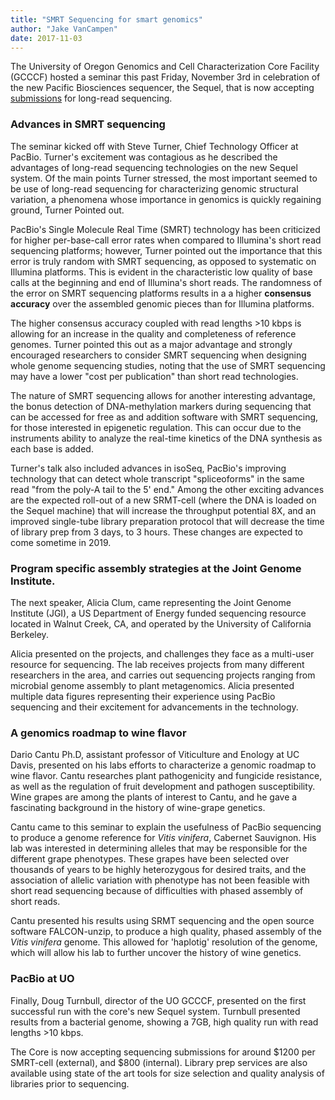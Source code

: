 ```yaml
---
title: "SMRT Sequencing for smart genomics"
author: "Jake VanCampen"
date: 2017-11-03
---
```


The University of Oregon Genomics and Cell Characterization Core Facility (GCCCF) hosted a seminar this past Friday, November 3rd in celebration of the new Pacific Biosciences sequencer, the Sequel, that is now accepting [submissions](https://gc3f.uoregon.edu/pacbio-sequencing-2) for long-read sequencing.


### Advances in SMRT sequencing


The seminar kicked off with Steve Turner, Chief Technology Officer at PacBio. Turner's excitement was contagious as he described the advantages of long-read sequencing technologies on the new Sequel system. Of the main points Turner stressed, the most important seemed to be use of long-read sequencing for characterizing genomic structural variation, a phenomena whose importance in genomics is quickly regaining ground, Turner Pointed out.


PacBio's Single Molecule Real Time (SMRT) technology has been criticized for higher per-base-call error rates when compared to Illumina's short read sequencing platforms; however, Turner pointed out the importance that this error is truly random with SMRT sequencing, as opposed to systematic on Illumina platforms. This is evident in the characteristic low quality of base calls at the beginning and end of Illumina's short reads. The randomness of the error on SMRT sequencing platforms results in a a higher **consensus accuracy** over the assembled genomic pieces than for Illumina platforms.


The higher consensus accuracy coupled with read lengths >10 kbps is allowing for an increase in the quality and completeness of reference genomes. Turner pointed this out as a major advantage and strongly encouraged researchers to consider SMRT sequencing when designing whole genome sequencing studies, noting that the use of SMRT sequencing may have a lower "cost per publication" than short read technologies.


The nature of SMRT sequencing allows for another interesting advantage, the bonus detection of DNA-methylation markers during sequencing that can be accessed for free as and addition software with SMRT sequencing, for those interested in epigenetic regulation. This can occur due to the instruments ability to analyze the real-time kinetics of the DNA synthesis as each base is added.


Turner's talk also included advances in isoSeq, PacBio's improving technology that can detect whole transcript "spliceoforms" in the same read "from the poly-A tail to the 5' end." Among the other exciting advances are the expected roll-out of a new SRMT-cell (where the DNA is loaded on the Sequel machine) that will increase the throughput potential 8X, and an improved single-tube library preparation protocol that will decrease the time of library prep from 3 days, to 3 hours. These changes are expected to come sometime in 2019.



### Program specific assembly strategies at the Joint Genome Institute.


The next speaker, Alicia Clum, came representing the Joint Genome Institute (JGI), a US Department of Energy funded sequencing resource located in Walnut Creek, CA, and operated by the University of California Berkeley.


Alicia presented on the projects, and challenges they face as a multi-user resource for sequencing. The lab receives projects from many different researchers in the area, and carries out sequencing projects ranging from microbial genome assembly to plant metagenomics. Alicia presented multiple data figures representing their experience using PacBio sequencing and their excitement for advancements in the technology.


### A genomics roadmap to wine flavor


Dario Cantu Ph.D, assistant professor of Viticulture and Enology at UC Davis, presented on his labs efforts to characterize a genomic roadmap to wine flavor. Cantu researches plant pathogenicity and fungicide resistance, as well as the regulation of fruit development and pathogen susceptibility. Wine grapes are among the plants of interest to Cantu, and he gave a fascinating background in the history of wine-grape genetics.


Cantu came to this seminar to explain the usefulness of PacBio sequencing to produce a genome reference for *Vitis vinifera*, Cabernet Sauvignon. His lab was interested in determining alleles that may be responsible for the different grape phenotypes. These grapes have been selected over thousands of years to be highly heterozygous for desired traits, and the association of allelic variation with phenotype has not been feasible with short read sequencing because of difficulties with phased assembly of short reads.


Cantu presented his results using SRMT sequencing and the open source software FALCON-unzip, to produce a high quality, phased assembly of the *Vitis vinifera* genome. This allowed for 'haplotig' resolution of the genome, which will allow his lab to further uncover the history of wine genetics.


### PacBio at UO

Finally, Doug Turnbull, director of the UO GCCCF, presented on the first successful run with the core's new Sequel system. Turnbull presented results from a bacterial genome, showing a 7GB, high quality run with read lengths >10 kbps.

The Core is now accepting sequencing submissions for around $1200 per SMRT-cell (external), and $800 (internal). Library prep services are also available using state of the art tools for size selection and quality analysis of libraries prior to sequencing.
